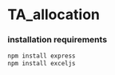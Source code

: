 # TA_allocation

### installation requirements

```bash
npm install express
npm install exceljs
```
